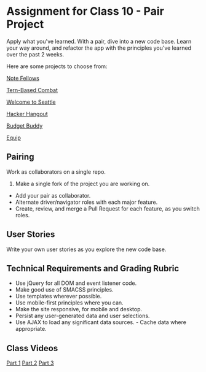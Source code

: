 # Assignment for Class 10 - Pair Project

Apply what you've learned. With a pair, dive into a new code base. Learn your way around, and refactor the app with the principles you've learned over the past 2 weeks.

Here are some projects to choose from:

[Note Fellows](https://github.com/clee46/note-fellows)

[Tern-Based Combat](https://github.com/JazzyMcSuperfly/tern-based-combat)

[Welcome to Seattle](https://github.com/PeterBreen/welcome-to-seattle)

[Hacker Hangout](https://github.com/ckperez/hackerhangout)

[Budget Buddy](https://github.com/stefuhnee/budget-buddy)

[Equip](https://github.com/heyduckd/equip)

## Pairing
Work as collaborators on a single repo.
1. Make a single fork of the project you are working on.
- Add your pair as collaborator.
- Alternate driver/navigator roles with each major feature.
- Create, review, and merge a Pull Request for each feature, as you switch roles.


## User Stories
Write your own user stories as you explore the new code base.

## Technical Requirements and Grading Rubric
 - Use jQuery for all DOM and event listener code.
 - Make good use of SMACSS principles.
 - Use templates wherever possible.
 - Use mobile-first principles where you can.
 - Make the site responsive, for mobile and desktop.
 - Persist any user-generated data and user selections.
 - Use AJAX to load any significant data sources.  - Cache data where appropriate.

 ## Class Videos
 [Part 1]()
 [Part 2]()
 [Part 3]()
